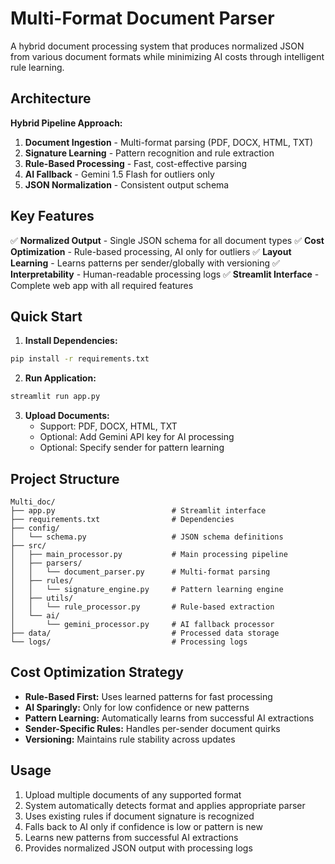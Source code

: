 # Multi-Format Document Parser

A hybrid document processing system that produces normalized JSON from various document formats while minimizing AI costs through intelligent rule learning.

## Architecture

**Hybrid Pipeline Approach:**
1. **Document Ingestion** - Multi-format parsing (PDF, DOCX, HTML, TXT)
2. **Signature Learning** - Pattern recognition and rule extraction
3. **Rule-Based Processing** - Fast, cost-effective parsing
4. **AI Fallback** - Gemini 1.5 Flash for outliers only
5. **JSON Normalization** - Consistent output schema

## Key Features

✅ **Normalized Output** - Single JSON schema for all document types
✅ **Cost Optimization** - Rule-based processing, AI only for outliers
✅ **Layout Learning** - Learns patterns per sender/globally with versioning
✅ **Interpretability** - Human-readable processing logs
✅ **Streamlit Interface** - Complete web app with all required features

## Quick Start

1. **Install Dependencies:**
```bash
pip install -r requirements.txt
```

2. **Run Application:**
```bash
streamlit run app.py
```

3. **Upload Documents:**
   - Support: PDF, DOCX, HTML, TXT
   - Optional: Add Gemini API key for AI processing
   - Optional: Specify sender for pattern learning

## Project Structure

```
Multi_doc/
├── app.py                          # Streamlit interface
├── requirements.txt                # Dependencies
├── config/
│   └── schema.py                   # JSON schema definitions
├── src/
│   ├── main_processor.py           # Main processing pipeline
│   ├── parsers/
│   │   └── document_parser.py      # Multi-format parsing
│   ├── rules/
│   │   └── signature_engine.py     # Pattern learning engine
│   ├── utils/
│   │   └── rule_processor.py       # Rule-based extraction
│   └── ai/
│       └── gemini_processor.py     # AI fallback processor
├── data/                           # Processed data storage
└── logs/                           # Processing logs
```

## Cost Optimization Strategy

- **Rule-Based First:** Uses learned patterns for fast processing
- **AI Sparingly:** Only for low confidence or new patterns
- **Pattern Learning:** Automatically learns from successful AI extractions
- **Sender-Specific Rules:** Handles per-sender document quirks
- **Versioning:** Maintains rule stability across updates

## Usage

1. Upload multiple documents of any supported format
2. System automatically detects format and applies appropriate parser
3. Uses existing rules if document signature is recognized
4. Falls back to AI only if confidence is low or pattern is new
5. Learns new patterns from successful AI extractions
6. Provides normalized JSON output with processing logs